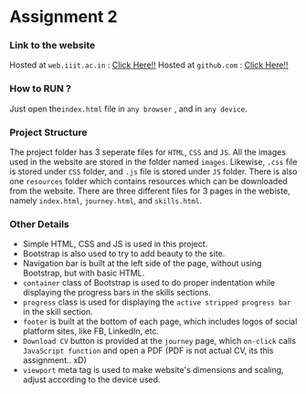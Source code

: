 # Assignment 2

### Link to the website
Hosted at `web.iiit.ac.in` : [Click Here!!](https://web.iiit.ac.in/~ritvik.garg/)
Hosted at `github.com` : [Click Here!!](https://ritvik-garg.github.io/SSD-Assignment2/index.html)
### How to RUN ?
Just open the`index.html` file in `any browser` , and in `any device`.

### Project Structure
The project folder has 3 seperate files for `HTML`, `CSS` and `JS`.
All the images used in the website are stored in the folder named `images`.
Likewise, `.css` file is stored under `CSS` folder, and `.js` file is stored under `JS` folder.
There is also one `resources` folder which contains resources which can be downloaded from the website.
There are three different files for 3 pages in the webiste, namely `index.html`, `journey.html`, and `skills.html`.

### Other Details
* Simple HTML, CSS and JS is used in this project.
* Bootstrap is also used to try to add beauty to the site.
* Navigation bar is built at the left side of the page, without using Bootstrap, but with basic HTML.
* `container` class of Bootstrap is used to do proper indentation while displaying the progress bars in the skills sections.
* `progress` class is used for displaying the `active stripped progress bar` in the skill section.   
* `footer` is built at the bottom of each page, which includes logos of social platform sites, like FB, LinkedIn, etc.
* `Download CV` button is provided at the `journey` page, which `on-click` calls `JavaScript function` and open a PDF (PDF is not actual CV, its this assignment.. xD)
* `viewport` meta tag is used to make website's dimensions and scaling, adjust according to the device used.